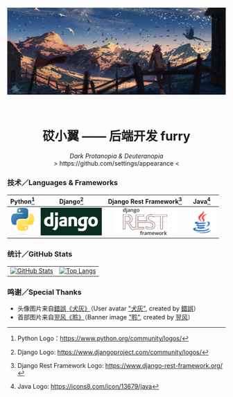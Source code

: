 [![head](./img/head.jpg)](https://www.pixiv.net/artworks/78192650)

<div align="center">
    <h1 style="padding-top: 32px">砹小翼 —— 后端开发 furry</h1>
    <i>Dark Protanopia & Deuteranopia</i><br>
    &gt;&nbsp;https://github.com/settings/appearance&nbsp;&lt;
</div>

### 技术／Languages & Frameworks

| Python[^1]                                                   | Django[^2]                                                   | Django Rest Framework[^3]                                    | Java[^4]                          |
| :------------------------------------------------------------: | :------------------------------------------------------------: | :------------------------------------------------------------: | :---------------------------------: |
| <a href="https://www.python.org/"><img src="./img/python-logo.png" alt="Python Logo" style="height:64px" /></a> | <a href="https://www.djangoproject.com/"><img src="./img/django-logo.png" alt="Django Logo" style="height:64px" /></a> | <a href="https://www.django-rest-framework.org/"><img src="./img/django-rest-framework-logo.png" alt="Django Rest Framework Logo" style="height:64px;" /></a> | <a href="https://docs.oracle.com/javase/8/docs/api/"><img src="./img/java-logo.png" alt="Java Logo" style="height:64px;" /></a> |

[^1]: Python Logo：https://www.python.org/community/logos/
[^2]: Django Logo: https://www.djangoproject.com/community/logos/
[^3]: Django Rest Framework Logo: https://www.django-rest-framework.org/
[^4]: Java Logo: https://icons8.com/icon/13679/java

### 统计／GitHub Stats

<table>
    <tr>
        <td>
            <a href="https://github.com/anuraghazra/github-readme-stats">
                <img src="https://github-readme-stats.vercel.app/api?username=aixcyi&theme=github_dark&show_icons=true&hide_border=true" alt="GitHub Stats" />
            </a>
        </td>
        <td>
            <a href="https://github.com/anuraghazra/github-readme-stats/blob/master/docs/readme_cn.md">
                <img src="https://github-readme-stats.vercel.app/api/top-langs/?username=aixcyi&theme=github_dark&hide_border=true&layout=compact" alt="Top Langs" />
            </a>
        </td>
    </tr>
</table>

### 鸣谢／Special Thanks

- 头像图片来自[錯誤](https://www.pixiv.net/users/1297556)[《犬灰》](https://www.pixiv.net/artworks/51625987)（User avatar ["犬灰"](https://www.pixiv.net/artworks/51625987), created by [錯誤](https://www.pixiv.net/users/1297556)）
- 首部图片来自[翌风](https://www.pixiv.net/users/23694308)[《聆》](https://www.pixiv.net/artworks/78192650)（Banner image ["聆"](https://www.pixiv.net/artworks/78192650), created by [翌风](https://www.pixiv.net/users/23694308)）

